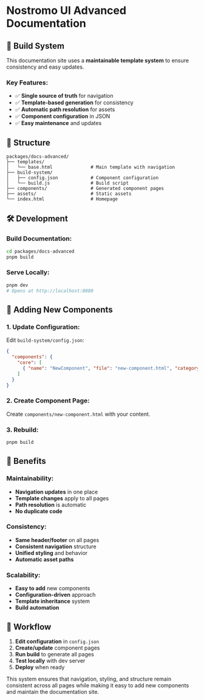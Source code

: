 # Nostromo UI Advanced Documentation

## 🚀 Build System

This documentation site uses a **maintainable template system** to ensure consistency and easy updates.

### **Key Features:**
- ✅ **Single source of truth** for navigation
- ✅ **Template-based generation** for consistency
- ✅ **Automatic path resolution** for assets
- ✅ **Component configuration** in JSON
- ✅ **Easy maintenance** and updates

## 📁 Structure

```
packages/docs-advanced/
├── templates/
│   └── base.html              # Main template with navigation
├── build-system/
│   ├── config.json            # Component configuration
│   └── build.js               # Build script
├── components/                # Generated component pages
├── assets/                    # Static assets
└── index.html                 # Homepage
```

## 🛠️ Development

### **Build Documentation:**
```bash
cd packages/docs-advanced
pnpm build
```

### **Serve Locally:**
```bash
pnpm dev
# Opens at http://localhost:8080
```

## 🔧 Adding New Components

### **1. Update Configuration:**
Edit `build-system/config.json`:
```json
{
  "components": {
    "core": [
      { "name": "NewComponent", "file": "new-component.html", "category": "form" }
    ]
  }
}
```

### **2. Create Component Page:**
Create `components/new-component.html` with your content.

### **3. Rebuild:**
```bash
pnpm build
```

## 🎯 Benefits

### **Maintainability:**
- **Navigation updates** in one place
- **Template changes** apply to all pages
- **Path resolution** is automatic
- **No duplicate code**

### **Consistency:**
- **Same header/footer** on all pages
- **Consistent navigation** structure
- **Unified styling** and behavior
- **Automatic asset paths**

### **Scalability:**
- **Easy to add** new components
- **Configuration-driven** approach
- **Template inheritance** system
- **Build automation**

## 🔄 Workflow

1. **Edit configuration** in `config.json`
2. **Create/update** component pages
3. **Run build** to generate all pages
4. **Test locally** with dev server
5. **Deploy** when ready

This system ensures that navigation, styling, and structure remain consistent across all pages while making it easy to add new components and maintain the documentation site.
